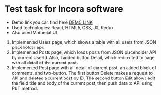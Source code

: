 # Test task for Incora software

- Demo link you can find here [DEMO LINK](https://alexmogwaiii.github.io/posts/#/)
- Used technologies: React, HTML5, CSS, JS, Redux
- Also used Matherial UI

1. Implemented Users page, which shows a table with all users from JSON placeholder api.
2. Implemented Posts page, which loads posts from JSON placeholder API by current UserId. Also, I added button Detail, which redirected to page with all detail of the current post.
2. Implemented Post page with all detail of current post, an added block of comments, and two-button. The first button Delete makes a request to API and deletes a current post by ID. The second button Edit allows edit the field title and body of the current post, then push data to API using PUT method.

